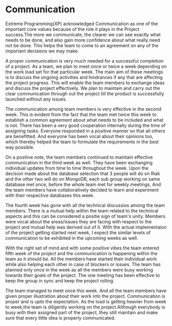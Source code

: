 # Communication

Extreme Programming(XP) acknowledged Communication as one of the important core values because of the role it plays in the 
Project success.The more we communicate, the clearer we can see exactly what needs to be done, and also gain more confidence 
about what really need not be done. This helps the team to come to an agreement on any of the important decisions we may make.

A proper communication is very much needed for a successful completion of a project. As a team, we plan to meet once or twice 
a week depending on the work load set for that particular week. The main aim of these meetings is to discuss the ongoing 
activities and hindrances if any that are affecting the project progress. This will enable the team members to exchange ideas 
and discuss the project effectively. We plan to maintain and carry out the clear communication through out the project till the product is successfully launched without any issues.

The communication among team members is very effective in the second week. This is evident from the fact that the team met 
twice this week to establish a common agreement about what needs to be included and what is not. There has been a very good 
cooperation internally during the time of assigning tasks. Everyone responded in a positive manner so that all others are 
benefitted. And everyone has been vocal about their opinions too, which thereby helped the team to formulate the requirements 
in the best way possible.

On a positive note, the team members continued to maintain effective communication in the third week as well. They have been exchanging individual updates from time to time throughout the week. Upon the decision made about the database selection that 3 people will do on Riak and the other two will do on MongoDB, each sub group working on same database met once, before the whole team met for weekly meetings, And the team members have collaboratively decided to learn and experiment with their respective databases this week.

The fourth week has gone with all the technical discussios among the team members. There is a mutual help within the team related to the technical aspects and this can be considered a positie sign of team's unity. Members were vocal about the areas/issues they are facing with respect to the project and mutual help was derived out of it. With the actual implementaion of the project getting started next week, I expect the similar levels of communication to be exhibited in the upcoming weeks as well.

With the right set of mind and with some positive vibes the team entered fifth week of the project and the communication is happening within the team as it should be. All the members have started their individual work while also helping each other in case of blockers or issues. The team has planned only once in the week as all the members were busy working towards their goals of the project. The one meeting has been effective to keep the group in sync and keep the project rolling.

The team managed to meet once this week. And all the team members have given proper illustration about their work into the project. Communication is proper and is upto the expectation. As the load is getting heavier from week to week,the team is diligently working on the project.Although everybody is busy with their assigned part of the project, they still maintain and make sure that every little idea is properly communicated. 

